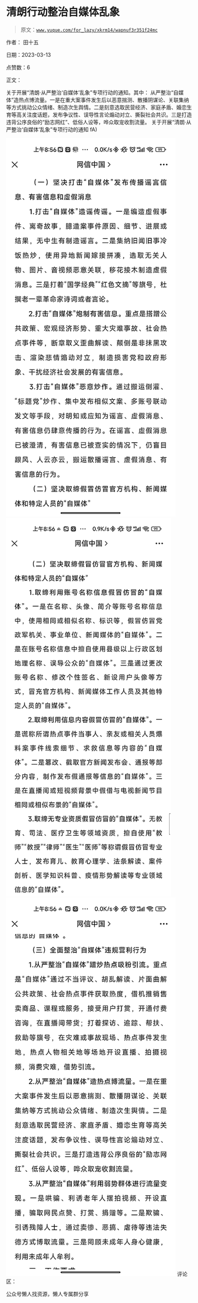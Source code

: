 # 清朗行动整治自媒体乱象

> 原文：[`www.yuque.com/for_lazy/xkrm14/wapnuf3r351f24mc`](https://www.yuque.com/for_lazy/xkrm14/wapnuf3r351f24mc)



作者： 田十五



日期：2023-03-13



点赞数：6

<ne-hole id="u444c0383" data-lake-id="u444c0383">

正文：



关于开展“清朗·从严整治‘自媒体’乱象”专项行动的通知。其中： 从严整治“自媒体”造热点博流量。一是在重大案事件发生后以恶意揣测、散播阴谋论、关联集纳等方式挑动公众情绪、制造次生舆情。二是刻意选取民营经济、家庭矛盾、婚恋生育等高关注度话题，发布争议性、误导性言论煽动对立、撕裂社会共识。三是打造违背公序良俗的“励志网红”、低俗人设等，哗众取宠收割流量。 关于开展“清朗·从严整治‘自媒体’乱象”专项行动的通知 fA)



![](img/90f8fde45792eab666093a9f44d3502d.png)  <ne-p id="u19f68f49" data-lake-id="u19f68f49">![](img/47e7a770609aeffda83fd594664097b1.png)  <ne-p id="u8a65d89c" data-lake-id="u8a65d89c">![](img/cf17d3d3f17acb4d144e063cb4c9bc13.png)  <ne-hole id="u4b6800c7" data-lake-id="u4b6800c7"><ne-p id="uc6a87d9e" data-lake-id="uc6a87d9e">评论区：

<ne-hole id="uc4de6be7" data-lake-id="uc4de6be7">

公众号懒人找资源，懒人专属群分享

</ne-hole></ne-hole></ne-p></ne-p></ne-p></ne-hole>